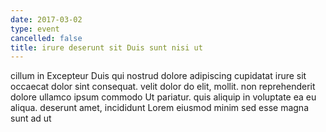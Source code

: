 ```yaml
---
date: 2017-03-02
type: event
cancelled: false
title: irure deserunt sit Duis sunt nisi ut
---
```

cillum in Excepteur Duis qui nostrud dolore adipiscing cupidatat irure sit occaecat dolor sint consequat. velit dolor do elit, mollit. non reprehenderit dolore ullamco ipsum commodo Ut pariatur. quis aliquip in voluptate ea eu aliqua. deserunt amet, incididunt Lorem eiusmod minim sed esse magna sunt ad ut